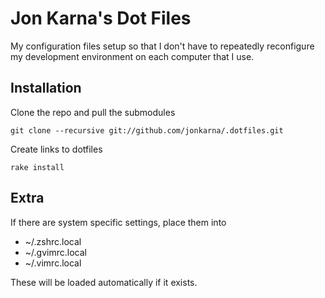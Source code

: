 # Jon Karna's Dot Files

My configuration files setup so that I don't have to repeatedly reconfigure my development environment on each computer that I use.

## Installation

Clone the repo and pull the submodules

    git clone --recursive git://github.com/jonkarna/.dotfiles.git

Create links to dotfiles

    rake install

## Extra

If there are system specific settings, place them into

* ~/.zshrc.local
* ~/.gvimrc.local
* ~/.vimrc.local

These will be loaded automatically if it exists.
